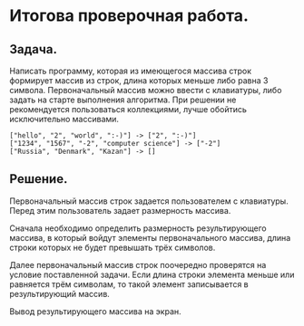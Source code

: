 # Итогова проверочная работа.

## Задача. 
Написать программу, которая из имеющегося массива строк формирует массив из строк, длина которых меньше либо равна 3 символа. Первоначальный массив можно ввести с клавиатуры, либо задать на старте выполнения алгоритма. При решении не рекомендуется пользоваться коллекциями, лучше обойтись исключительно массивами.

    ["hello", "2", "world", ":-)"] -> ["2", ":-)"]
    ["1234", "1567", "-2", "computer science"] -> ["-2"]
    ["Russia", "Denmark", "Kazan"] -> []                                     

## Решение.
Первоначальный массив строк задается пользователем с клавиатуры. Перед этим пользователь задает размерность массива.

Сначала необходимо определить размерность результирующего массива, в который войдут элементы первоначального массива, длина строки которых не будет превышать трёх символов.

Далее первоначальный массив строк поочередно проверятся на условие поставленной задачи. Если длина строки элемента меньше или равняется трём символам, то такой элемент записывается в результирующий массив.

Вывод результирующего массива на экран.